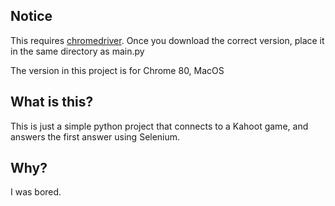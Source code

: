 ## Notice

This requires [chromedriver](https://chromedriver.chromium.org/). Once you download the correct version, place it in the same directory as main.py

The version in this project is for Chrome 80, MacOS

## What is this?

This is just a simple python project that connects to a Kahoot game, and answers the first answer using Selenium.

## Why?

I was bored.
